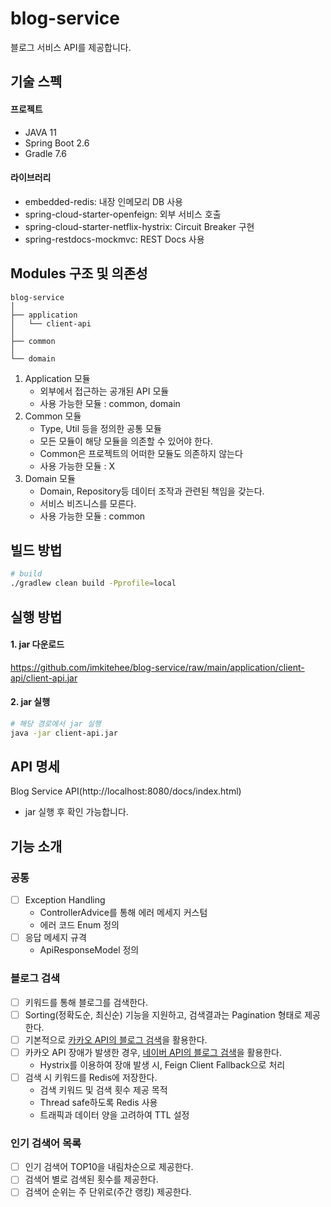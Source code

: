 # blog-service
블로그 서비스 API를 제공합니다.

## 기술 스펙
#### 프로젝트
- JAVA 11 
- Spring Boot 2.6
- Gradle 7.6 
#### 라이브러리
- embedded-redis: 내장 인메모리 DB 사용
- spring-cloud-starter-openfeign: 외부 서비스 호출
- spring-cloud-starter-netflix-hystrix: Circuit Breaker 구현
- spring-restdocs-mockmvc: REST Docs 사용

## Modules 구조 및 의존성
```
blog-service
│  
├── application
│   └── client-api
│  
├── common
│ 
└── domain
```
1. Application 모듈
   - 외부에서 접근하는 공개된 API 모듈
   - 사용 가능한 모듈 : common, domain
2. Common 모듈
   - Type, Util 등을 정의한 공통 모듈
   - 모든 모듈이 해당 모듈을 의존할 수 있어야 한다.
   - Common은 프로젝트의 어떠한 모듈도 의존하지 않는다
   - 사용 가능한 모듈 : X
3. Domain 모듈
   - Domain, Repository등 데이터 조작과 관련된 책임을 갖는다.
   - 서비스 비즈니스를 모른다.
   - 사용 가능한 모듈 : common

## 빌드 방법
```bash
# build
./gradlew clean build -Pprofile=local
```
## 실행 방법
#### 1. jar 다운로드
https://github.com/imkitehee/blog-service/raw/main/application/client-api/client-api.jar

#### 2. jar 실행
```bash
# 해당 경로에서 jar 실행
java -jar client-api.jar
```

## API 명세
Blog Service API(http://localhost:8080/docs/index.html)
* jar 실행 후 확인 가능합니다.


## 기능 소개
### 공통
- [ ] Exception Handling
  - ControllerAdvice를 통해 에러 메세지 커스텀
  - 에러 코드 Enum 정의
- [ ] 응답 메세지 규격 
  - ApiResponseModel 정의
### 블로그 검색
- [ ] 키워드를 통해 블로그를 검색한다.
- [ ] Sorting(정확도순, 최신순) 기능을 지원하고, 검색결과는 Pagination 형태로 제공한다.
- [ ] 기본적으로 [카카오 API의 블로그 검색](https://developers.kakao.com/docs/latest/ko/daum-search/dev-guide#search-blog)을 활용한다.
- [ ] 카카오 API 장애가 발생한 경우, [네이버 API의 블로그 검색](https://developers.naver.com/docs/serviceapi/search/blog/blog.md)을 활용한다.
  - Hystrix를 이용하여 장애 발생 시, Feign Client Fallback으로 처리 
- [ ] 검색 시 키워드를 Redis에 저장한다.
    - 검색 키워드 및 검색 횟수 제공 목적
    - Thread safe하도록 Redis 사용 
    - 트래픽과 데이터 양을 고려하여 TTL 설정
### 인기 검색어 목록
- [ ] 인기 검색어 TOP10을 내림차순으로 제공한다.
- [ ] 검색어 별로 검색된 횟수를 제공한다.
- [ ] 검색어 순위는 주 단위로(주간 랭킹) 제공한다.
